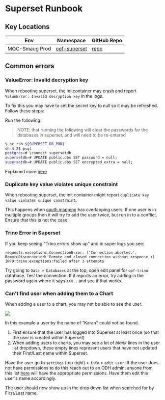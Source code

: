 # Superset Runbook

## Key Locations

| Env            | Namespace                | GitHub Repo  |
| -------------- | ------------------------ | ------------ |
| MOC-Smaug Prod | [opf-superset][superset] | [repo][repo] |

## Common errors

### ValueError: Invalid decryption key

When rebooting superset, the initcontainer may crash and report `ValueError: Invalid decryption key` in the logs.

To fix this you may have to set the secret key to null so it may be refreshed. Follow these steps:

Run the following:

> NOTE: that running the following will clear the passwords for the databases in superset, and will need to be re-entered

```bash
$ oc rsh ${SUPERSET_DB_POD}
sh-4.2$ psql
postgres=# \connect supersetdb
supersetdb=# UPDATE public.dbs SET password = null;
supersetdb=# UPDATE public.dbs SET encrypted_extra = null;
```

Explained more [here][1]

### Duplicate key value violates unique constraint

When rebooting superset, the init container might report `duplicate key value violates unique constraint`.

This happens when [oauth mapping][oauth-mapping] has overlapping users. If one user is in multiple groups then it will
try to add the user twice, but run in to a conflict. Ensure that this is not the case.

### Trino Error in Superset

If you keep seeing "Trino errors show up" and in super logs you see:
```
requests.exceptions.ConnectionError: ('Connection aborted.', RemoteDisconnected('Remote end closed connection without response'))
INFO:trino.exceptions:failed after 3 attempts
```
Try going to `Data > Databases` at the top, open edit panel for `opf-trino` database. Test the connection.
If it reports an error, try adding in the password again where it says `XXX..` and see if that works.

### Can't find user when adding them to a Chart

When adding a user to a chart, you may not be able to see the user.

![](img/nouser.png)

In this example a user by the name of "Karan" could not be found.

1. First ensure that the user has logged into Superset at least once (so that the user is created within Superset)
2. When adding users to charts, you may see a lot of _blank_ lines in the user list dropdown, these empty lines
represent users that have not updated their First/Last name within Superset.

Have the user go to `settings` (top right) > `info` > `edit user`. If the user does not have permissions to do this
reach out to an ODH admin, anyone from this list [here][odhadmin] will have the appropriate permissions. Have them
edit this user's name accordingly.

The user should now show up in the drop down list when searched for by First/Last name.

[oauth-mapping]: https://github.com/operate-first/odh-manifests/blob/smaug-v1.1.1/superset/base/secret.yaml#L29
[superset]: https://superset.operate-first.cloud
[repo]: https://github.com/operate-first/apps/tree/master/kfdefs/overlays/moc/smaug/opf-superset
[1]: https://github.com/operate-first/SRE/issues/408
[odhadmin]: https://github.com/operate-first/apps/blob/master/cluster-scope/base/user.openshift.io/groups/odh-admin/group.yaml#L5

